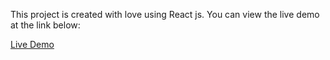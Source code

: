 This project is created with love using React js. You can view the live demo at the link below:

[Live Demo](https://portfolio-site-2021.web.app/)
